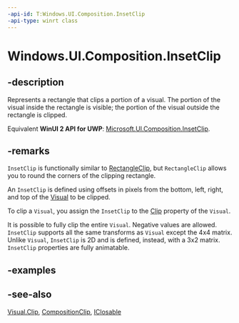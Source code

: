 ```yaml
---
-api-id: T:Windows.UI.Composition.InsetClip
-api-type: winrt class
---
```


<!-- Class syntax.
public class InsetClip : Windows.UI.Composition.CompositionClip, Windows.UI.Composition.IInsetClip
-->

# Windows.UI.Composition.InsetClip

## -description

Represents a rectangle that clips a portion of a visual. The portion of the visual inside the rectangle is visible; the portion of the visual outside the rectangle is clipped.

Equivalent **WinUI 2 API for UWP**: [Microsoft.UI.Composition.InsetClip](/windows/winui/api/microsoft.ui.composition.insetclip).

## -remarks

`InsetClip` is functionally similar to [RectangleClip](rectangleclip.md), but `RectangleClip` allows you to round the corners of the clipping rectangle.

An `InsetClip` is defined using offsets in pixels from the bottom, left, right, and top of the [Visual](visual.md) to be clipped.

To clip a `Visual`, you assign the `InsetClip` to the [Clip](visual_clip.md) property of the `Visual`.

It is possible to fully clip the entire `Visual`. Negative values are allowed. `InsetClip` supports all the same transforms as `Visual` except the 4x4 matrix. Unlike `Visual`, `InsetClip` is 2D and is defined, instead, with a 3x2 matrix. `InsetClip` properties are fully animatable.

## -examples

## -see-also

[Visual.Clip](visual_clip.md), [CompositionClip](compositionclip.md), [IClosable](../windows.foundation/iclosable.md)
